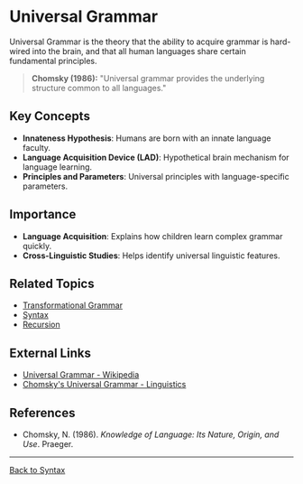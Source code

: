 # Universal Grammar

Universal Grammar is the theory that the ability to acquire grammar is hard-wired into the brain, and that all human languages share certain fundamental principles.

> **Chomsky (1986):**
> "Universal grammar provides the underlying structure common to all languages."

## Key Concepts

- **Innateness Hypothesis**: Humans are born with an innate language faculty.
- **Language Acquisition Device (LAD)**: Hypothetical brain mechanism for language learning.
- **Principles and Parameters**: Universal principles with language-specific parameters.

## Importance

- **Language Acquisition**: Explains how children learn complex grammar quickly.
- **Cross-Linguistic Studies**: Helps identify universal linguistic features.

## Related Topics

- [Transformational Grammar](Transformational-Grammar.md)
- [Syntax](Syntax.md)
- [Recursion](Recursion.md)

## External Links

- [Universal Grammar - Wikipedia](https://en.wikipedia.org/wiki/Universal_grammar)
- [Chomsky's Universal Grammar - Linguistics](https://www.linguisticsociety.org/resource/universal-grammar)

## References

- Chomsky, N. (1986). *Knowledge of Language: Its Nature, Origin, and Use*. Praeger.

---

[Back to Syntax](README.md)
